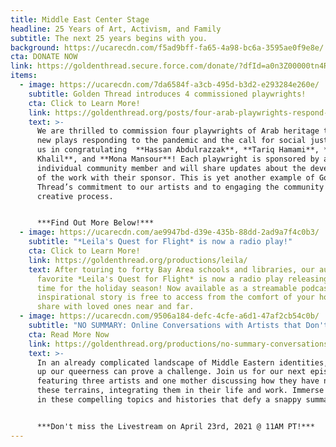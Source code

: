```yaml
---
title: Middle East Center Stage
headline: 25 Years of Art, Activism, and Family
subtitle: The next 25 years begins with you.
background: https://ucarecdn.com/f5ad9bff-fa65-4a98-bc6a-3595ae0f9e8e/
cta: DONATE NOW
link: https://goldenthread.secure.force.com/donate/?dfId=a0n3Z00000tn4RsQAI
items:
  - image: https://ucarecdn.com/7da6584f-a3cb-495d-b3d2-e293284e260e/
    subtitle: Golden Thread introduces 4 commissioned playwrights!
    cta: Click to Learn More!
    link: https://goldenthread.org/posts/four-arab-playwrights-respond-to-the-now/
    text: >-
      We are thrilled to commission four playwrights of Arab heritage to write
      new plays responding to the pandemic and the call for social justice. Join
      us in congratulating  **Hassan Abdulrazzak**, **Tariq Hamami**, **Hannah
      Khalil**, and **Mona Mansour**! Each playwright is sponsored by an
      individual community member and will share updates about the development
      of the work with their sponsor. This is yet another example of Golden
      Thread’s commitment to our artists and to engaging the community in the
      creative process.


      ***Find Out More Below!***
  - image: https://ucarecdn.com/ae9947bd-d39e-435b-88dd-2ad9a7f4c0b3/
    subtitle: "*Leila's Quest for Flight* is now a radio play!"
    cta: Click to Learn More!
    link: https://goldenthread.org/productions/leila/
    text: After touring to forty Bay Area schools and libraries, our audience
      favorite *Leila's Quest for Flight* is now a radio play releasing just in
      time for the holiday season! Now available as a streamable podcast, this
      inspirational story is free to access from the comfort of your home and to
      share with loved ones near and far.
  - image: https://ucarecdn.com/9506a184-defc-4cfe-a6d1-47af2cb54c0b/
    subtitle: "NO SUMMARY: Online Conversations with Artists that Don't Fit in a Box!"
    cta: Read More Now
    link: https://goldenthread.org/productions/no-summary-conversations-with-artists-that-dont-fit-in-a-box/
    text: >-
      In an already complicated landscape of Middle Eastern identities, holding
      up our queerness can prove a challenge. Join us for our next episode
      featuring three artists and one mother discussing how they have navigated
      these terrains, integrating them in their life and work. Immerse yourself
      in these compelling topics and histories that defy a snappy summation!


      ***Don't miss the Livestream on April 23rd, 2021 @ 11AM PT!***
---
```

